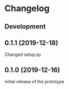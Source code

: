 # Changelog

## Development

## 0.1.1 (2019-12-18)

Changed setup.py

## 0.1.0 (2019-12-16)

Initial release of the prototype
